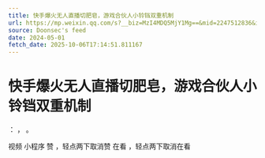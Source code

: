 ```yaml
---
title: 快手爆火无人直播切肥皂，游戏合伙人小铃铛双重机制
url: https://mp.weixin.qq.com/s?__biz=MzI4MDQ5MjY1Mg==&mid=2247512836&idx=2&sn=794cb45035b4c39ed22b1ec681c14fdb
source: Doonsec's feed
date: 2024-05-01
fetch_date: 2025-10-06T17:14:51.811167
---
```


# 快手爆火无人直播切肥皂，游戏合伙人小铃铛双重机制

：
，
。

视频
小程序
赞
，轻点两下取消赞
在看
，轻点两下取消在看